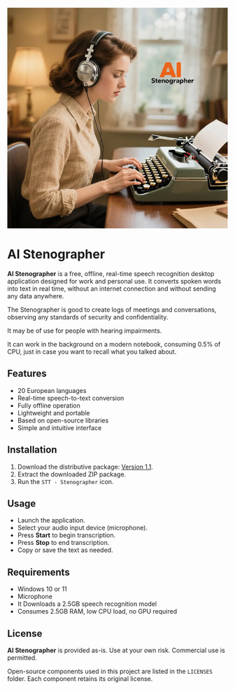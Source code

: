 ![AI Stenographer](./stenographer.jpg)

# AI Stenographer

**AI Stenographer** is a free, offline, real-time speech recognition desktop application designed for work and personal use. It converts spoken words into text in real time, without an internet connection and without sending any data anywhere.

The Stenographer is good to create logs of meetings and conversations, observing any standards of security and confidentiality.

It may be of use for people with hearing impairments.

It can work in the background on a modern notebook, consuming 0.5% of CPU, just in case you want to recall what you talked about.

## Features

- 20 European languages
- Real-time speech-to-text conversion
- Fully offline operation
- Lightweight and portable
- Based on open-source libraries
- Simple and intuitive interface

## Installation

1. Download the distributive package: [Version 1.1](https://github.com/grikdotnet/ai-stenographer/releases/download/1.1/AI-Stenographer.zip).
2. Extract the downloaded ZIP package.
3. Run the `STT - Stenographer` icon.

## Usage

- Launch the application.
- Select your audio input device (microphone).
- Press **Start** to begin transcription.
- Press **Stop** to end transcription.
- Copy or save the text as needed.

## Requirements

- Windows 10 or 11
- Microphone
- It Downloads a 2.5GB speech recognition model
- Consumes 2.5GB RAM, low CPU load, no GPU required

## License

**AI Stenographer** is provided as-is. Use at your own risk. Commercial use is permitted.  

Open-source components used in this project are listed in the `LICENSES` folder. Each component retains its original license.
